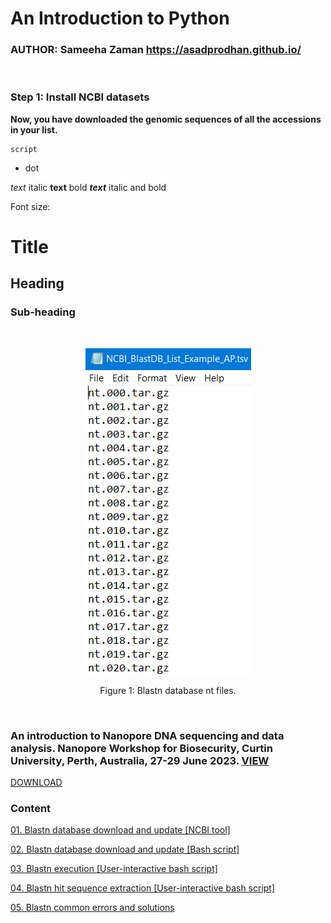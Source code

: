 # **An Introduction to Python** <br />


### **AUTHOR: Sameeha Zaman** https://asadprodhan.github.io/


<br />


### **Step 1: Install NCBI datasets**

**Now, you have downloaded the genomic sequences of all the accessions in your list.**

```
script
```

- dot

> 

*text* italic
**text** bold
***text*** italic and bold

Font size:
# **Title**
## **Heading**
### **Sub-heading**


<br />


<p align="center">
  <img 
    src="https://github.com/asadprodhan/blastn/blob/main/NCBI_BlastDB_List_Example_AP.PNG"
 align="center" >   
</p>
<p align = center>
Figure 1: Blastn database nt files.
</p>

<br />


### **An introduction to Nanopore DNA sequencing and data analysis. Nanopore Workshop for Biosecurity, Curtin University, Perth, Australia, 27-29 June 2023.** [VIEW](https://github.com/asadprodhan/Conference_Talks/blob/main/Nanopore_Workshop_AsadProdhan_DPIRD.pdf)


[DOWNLOAD](https://github.com/asadprodhan/blastn/blob/main/blastn_hits_sequences_extraction_auto_AP.sh)


### Content


[01.  Blastn database download and update [NCBI tool]](https://github.com/asadprodhan/blastn#using-ncbi-supplied-script)


[02.  Blastn database download and update [Bash script]](https://github.com/asadprodhan/blastn#using-a-bash-script)


[03.  Blastn execution [User-interactive bash script]](https://github.com/asadprodhan/blastn#run-blastn)


[04.  Blastn hit sequence extraction [User-interactive bash script]](https://github.com/asadprodhan/blastn#extract-sequences-for-blastn-hits)


[05.  Blastn common errors and solutions](https://github.com/asadprodhan/blastn#common-blastn-errors-and-solutions)



